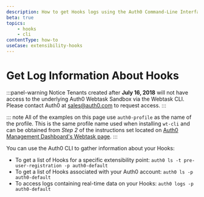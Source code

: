 ```yaml
---
description: How to get Hooks logs using the Auth0 Command-Line Interface
beta: true
topics:
    - hooks
    - cli
contentType: how-to
useCase: extensibility-hooks
---
```


# Get Log Information About Hooks

:::panel-warning Notice Tenants created after **July 16, 2018** will not have access to the underlying Auth0 Webtask Sandbox via the Webtask CLI. Please contact Auth0 at sales@auth0.com to request access. :::

::: note
All of the examples on this page use `auth0-profile` as the name of the profile. This is the same profile name used when installing `wt-cli` and can be obtained from *Step 2* of the instructions set located on [Auth0 Management Dashboard's Webtask page](${manage_url}/#/account/webtasks).
:::

You can use the Auth0 CLI to gather information about your Hooks:

* To get a list of Hooks for a specific extensibility point:
  `auth0 ls -t pre-user-registration -p auth0-default`
* To get a list of Hooks associated with your Auth0 account:
  `auth0 ls -p auth0-default`
* To access logs containing real-time data on your Hooks:
  `auth0 logs -p auth0-default`
